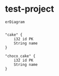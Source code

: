 # test-project

```mermaid
erDiagram


"cake" {
	i32 id PK
	String name 
}

"choco_cake" {
	i32 id PK
	String name 
}

```
